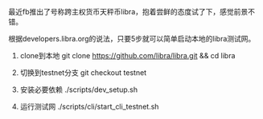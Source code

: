 最近fb推出了号称跨主权货币天秤币libra，抱着尝鲜的态度试了下，感觉前景不错。

根据developers.libra.org的说法，只要5步就可以简单启动本地的libra测试网。

1. clone到本地
    git clone https://github.com/libra/libra.git && cd libra

2. 切换到testnet分支
    git checkout testnet

3. 安装必要依赖
    ./scripts/dev_setup.sh

4. 运行测试网
    ./scripts/cli/start_cli_testnet.sh




